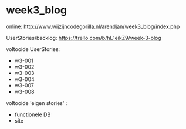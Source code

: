 # week3_blog

online: http://www.wijzijncodegorilla.nl/arendjan/week3_blog/index.php

UserStories/backlog: https://trello.com/b/hL1eikZ9/week-3-blog

voltooide UserStories:
- w3-001
- w3-002
- w3-003
- w3-004
- w3-007
- w3-008

voltooide 'eigen stories' :
- functionele DB
- site
